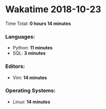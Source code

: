 # Wakatime 2018-10-23

Time Total: **0 hours 14 minutes**

### Languages:
- Python: **11 minutes** 
- SQL: **3 minutes** 

### Editors:
- Vim: **14 minutes** 

### Operating Systems:
- Linux: **14 minutes** 

